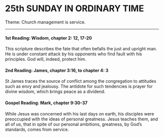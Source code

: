 # 25th SUNDAY IN ORDINARY TIME
Theme: Church management is service.

---

#### 1st Reading: Wisdom, chapter 2: 12, 17-20

This scripture describes the fate that often befalls the just and upright man. He is under constant attack by his opponents who find fault with his principles. God will, indeed, protect him.

#### 2nd Reading: James, chapter 3:16, to chapter 4: 3

St James traces the source of conflict among the congregation to attitudes such as envy and jealousy. The antidote for such tendencies is prayer for divine wisdom, which brings peace as a dividend.

#### Gospel Reading: Mark, chapter 9:30-37

While Jesus was concerned with his last days on earth, his disciples were preoccupied with the ideas of personal greatness. Jesus teaches them, and all of us, that in spite of our personal ambitions, greatness, by God’s standards, comes from service.